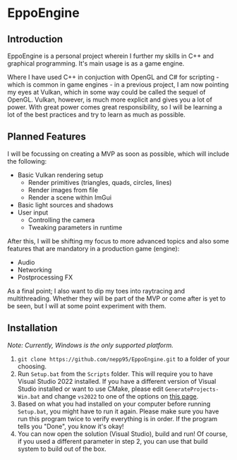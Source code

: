 # EppoEngine

## Introduction

EppoEngine is a personal project wherein I further my skills in C++ and graphical programming. It's main usage is as a game engine.

Where I have used C++ in conjuction with OpenGL and C# for scripting - which is common in game engines - in a previous project, I am now pointing my eyes at Vulkan, which in some way could be called the sequel of OpenGL. Vulkan, however, is much more explicit and gives you a lot of power. With great power comes great responsibility, so I will be learning a lot of the best practices and try to learn as much as possible.

## Planned Features

I will be focussing on creating a MVP as soon as possible, which will include the following:
- Basic Vulkan rendering setup
    - Render primitives (triangles, quads, circles, lines)
    - Render images from file
    - Render a scene within ImGui
- Basic light sources and shadows
- User input
    - Controlling the camera
    - Tweaking parameters in runtime

After this, I will be shifting my focus to more advanced topics and also some features that are mandatory in a production game (engine):
- Audio
- Networking
- Postprocessing FX

As a final point; I also want to dip my toes into raytracing and multithreading. Whether they will be part of the MVP or come after is yet to be seen, but I will at some point experiment with them.

## Installation

*Note: Currently, Windows is the only supported platform.*

1. `git clone https://github.com/nepp95/EppoEngine.git` to a folder of your choosing.
2. Run `Setup.bat` from the `Scripts` folder.
This will require you to have Visual Studio 2022 installed. If you have a different version of Visual Studio installed or want to use CMake, please edit `GenerateProjects-Win.bat` and change `vs2022` to one of the options on [this page](https://premake.github.io/docs/Using-Premake).
3. Based on what you had installed on your computer before running `Setup.bat`, you might have to run it again. Please make sure you have run this program twice to verify everything is in order. If the program tells you "Done", you know it's okay!
4. You can now open the solution (Visual Studio), build and run! Of course, if you used a different parameter in step 2, you can use that build system to build out of the box.